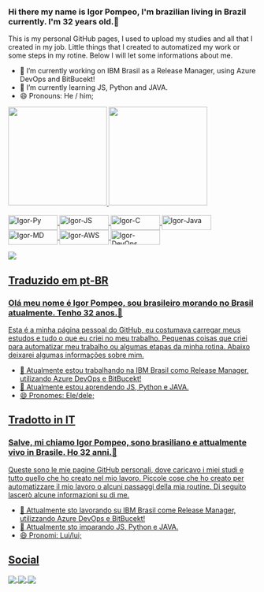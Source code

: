 ### Hi there my name is Igor Pompeo, I'm brazilian living in Brazil currently. I'm 32 years old.👋
This is my personal GitHub pages, I used to upload my studies and all that I created in my job.
Little things that I created to automatized my work or some steps in my rotine.
Below I will let some informations about me.

- 🔭 I’m currently working on IBM Brasil as a Release Manager, using Azure DevOps and BitBucekt!
- 🌱 I’m currently learning JS, Python and JAVA.
- 😄 Pronouns: He / him;

<div id="temas">
  <a href="https://github.com/igorpompeo">
  <img height = 200em src="https://github-readme-stats.vercel.app/api?username=igorpompeo&count_private=true&show_icons=true&theme=onedark"/>
  <img height = 200em src="https://github-readme-stats.vercel.app/api/top-langs/?username=igorpompeo&layout=compact&langs_count=16&theme=onedark"/>
</div></br>
<div id="icons">
  <img align="center" alt="Igor-Py" height="30" width="100" src="https://img.shields.io/badge/Python-3776AB?style=for-the-badge&logo=python&logoColor=white"/>
  <img align="center" alt="Igor-JS" height="30" width="100" src="https://img.shields.io/badge/JavaScript-F7DF1E?style=for-the-badge&logo=javascript&logoColor=black"/>
  <img align="center" alt="Igor-C" height="30" width="100" src="https://img.shields.io/badge/C-00599C?style=for-the-badge&logo=c&logoColor=white"/>
  <img align="center" alt="Igor-Java" height="30" width="100" src="https://img.shields.io/badge/Java-ED8B00?style=for-the-badge&logo=openjdk&logoColor=white"/>
  <img align="center" alt="Igor-MD" height="30" width="100" src="https://img.shields.io/badge/Markdown-000000?style=for-the-badge&logo=markdown&logoColor=white"/>
  <img align="center" alt="Igor-AWS" height="30" width="100" src="https://img.shields.io/badge/Amazon_AWS-FF9900?style=for-the-badge&logo=amazonaws&logoColor=white"/>
  <img align="center" alt="Igor-DevOps" height="30" width="100" src="https://img.shields.io/badge/Azure_DevOps-0078D7?style=for-the-badge&logo=azure-devops&logoColor=white"/>
</div>
  
![](https://raw.githubusercontent.com/igorpompeo/igorpompeo/output/github-contribution-grid-snake.svg)
   
## Traduzido em pt-BR
### Olá meu nome é Igor Pompeo, sou brasileiro morando no Brasil atualmente. Tenho 32 anos.👋
Esta é a minha página pessoal do GitHub, eu costumava carregar meus estudos e tudo o que eu criei no meu trabalho.
Pequenas coisas que criei para automatizar meu trabalho ou algumas etapas da minha rotina.
Abaixo deixarei algumas informações sobre mim.

- 🔭 Atualmente estou trabalhando na IBM Brasil como Release Manager, utilizando Azure DevOps e BitBucekt!
- 🌱 Atualmente estou aprendendo JS, Python e JAVA.
- 😄 Pronomes: Ele/dele;

## Tradotto in IT 
### Salve, mi chiamo Igor Pompeo, sono brasiliano e attualmente vivo in Brasile. Ho 32 anni.👋
Queste sono le mie pagine GitHub personali, dove caricavo i miei studi e tutto quello che ho creato nel mio lavoro.
Piccole cose che ho creato per automatizzare il mio lavoro o alcuni passaggi della mia routine.
Di seguito lascerò alcune informazioni su di me.

- 🔭 Attualmente sto lavorando su IBM Brasil come Release Manager, utilizzando Azure DevOps e BitBucekt!
- 🌱 Attualmente sto imparando JS, Python e JAVA.
- 😄 Pronomi: Lui/lui;
  
## Social
    
<div id="social">
  <a href="https://www.linkedin.com/in/igor-pompeo-679636b2/"><img align="center" src="https://img.shields.io/badge/LinkedIn-0077B5?style=for-the-badge&logo=linkedin&logoColor=white">
  <a href="mailto:pompbass@gmail.com"><img align="center" src="https://img.shields.io/badge/Gmail-D14836?style=for-the-badge&logo=gmail&logoColor=white">
  <a href="https://www.instagram.com/pompeotavares/"><img align="center" src="https://img.shields.io/badge/Instagram-E4405F?style=for-the-badge&logo=instagram&logoColor=white">
</div>

<!--
**igorpompeo/igorpompeo** is a ✨ _special_ ✨ repository because its `README.md` (this file) appears on your GitHub profile.

Here are some ideas to get you started:

- ⚡ Fun fact: ...
-->
